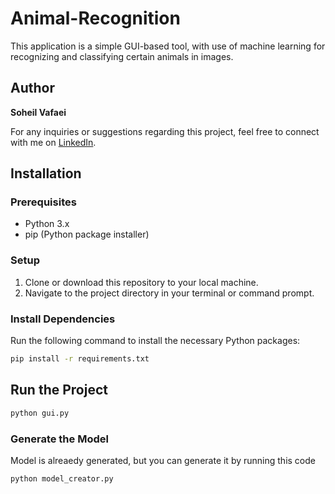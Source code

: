 # Animal-Recognition
This application is a simple GUI-based tool, with use of machine learning for recognizing and classifying certain animals in images.




## Author
**Soheil Vafaei**

For any inquiries or suggestions regarding this project, feel free to connect with me on [LinkedIn](https://www.linkedin.com/in/soheil-vafaei/).


## Installation

### Prerequisites
- Python 3.x
- pip (Python package installer)

### Setup
1. Clone or download this repository to your local machine.
2. Navigate to the project directory in your terminal or command prompt.

### Install Dependencies
Run the following command to install the necessary Python packages:

```bash
pip install -r requirements.txt
```

## Run the Project

```bash
python gui.py
```

### Generate the Model

Model is alreaedy generated, but you can generate it by running this code
```bash
python model_creator.py
```

